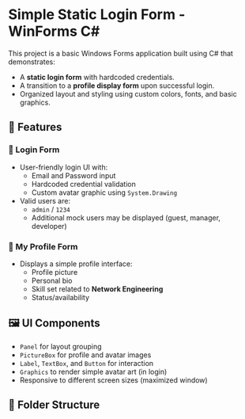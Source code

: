 # Simple Static Login Form - WinForms C#

This project is a basic Windows Forms application built using C# that demonstrates:

- A **static login form** with hardcoded credentials.
- A transition to a **profile display form** upon successful login.
- Organized layout and styling using custom colors, fonts, and basic graphics.

## 🧩 Features

### 🔐 Login Form
- User-friendly login UI with:
  - Email and Password input
  - Hardcoded credential validation
  - Custom avatar graphic using `System.Drawing`
- Valid users are:
  - `admin` / `1234`
  - Additional mock users may be displayed (guest, manager, developer)

### 👤 My Profile Form
- Displays a simple profile interface:
  - Profile picture
  - Personal bio
  - Skill set related to **Network Engineering**
  - Status/availability

## 🖼️ UI Components
- `Panel` for layout grouping
- `PictureBox` for profile and avatar images
- `Label`, `TextBox`, and `Button` for interaction
- `Graphics` to render simple avatar art (in login)
- Responsive to different screen sizes (maximized window)

## 📂 Folder Structure
